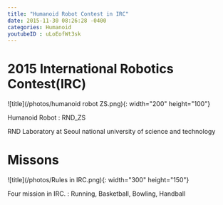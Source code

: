```yaml
---
title: "Humanoid Robot Contest in IRC"
date: 2015-11-30 08:26:28 -0400
categories: Humanoid
youtubeID : uLoEofWt3sk
---
```


# 2015 International Robotics Contest(IRC)
![title](/photos/humanoid robot ZS.png){: width="200" height="100"}

Humanoid Robot : RND_ZS

RND Laboratory at Seoul national university of science and technology 

# Missons
![title](/photos/Rules in IRC.png){: width="300" height="150"}

Four mission in IRC.
: Running, Basketball, Bowling, Handball






